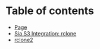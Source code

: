 # Table of contents

* [Page](README.md)
* [Sia S3 Integration: rclone](sia-s3-integration-rclone.md)
* [rclone2](rclone2.md)
